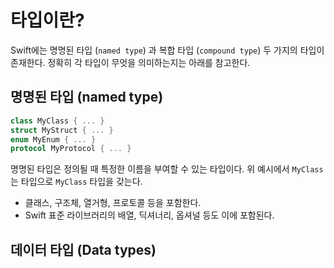 # 타입이란?

Swift에는 명명된 타입 (`named type`) 과 복합 타입 (`compound type`) 두 가지의 타입이 존재한다. 정확히 각 타입이 무엇을 의미하는지는 아래를 참고한다.
## 명명된 타입 (named type)

```swift
class MyClass { ... }
struct MyStruct { ... }
enum MyEnum { ... }
protocol MyProtocol { ... }
```

명명된 타입은 정의될 때 특정한 이름을 부여할 수 있는 타입이다. 위 예시에서 `MyClass` 는 타입으로 `MyClass` 타입을 갖는다.

- 클래스, 구조체, 열거형, 프로토콜 등을 포함한다.
- Swift 표준 라이브러리의 배열, 딕셔너리, 옵셔널 등도 이에 포함된다.

## 데이터 타입 (Data types)

```swift

```